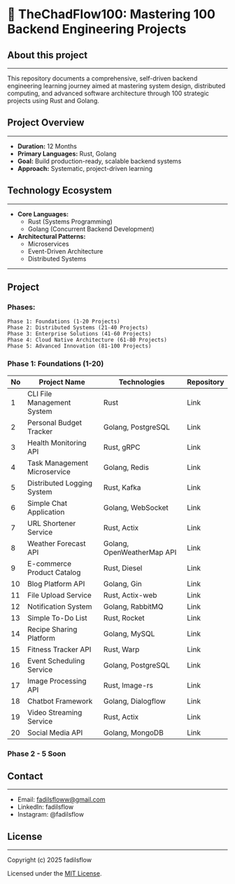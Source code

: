 # 🚀 TheChadFlow100: Mastering 100 Backend Engineering Projects

## About this project
---
This repository documents a comprehensive, self-driven backend engineering learning journey aimed at mastering system design, distributed computing, and advanced software architecture through 100 strategic projects using Rust and Golang.


## Project Overview
___
- **Duration:** 12 Months
- **Primary Languages:** Rust, Golang
- **Goal:** Build production-ready, scalable backend systems
- **Approach:** Systematic, project-driven learning


## Technology Ecosystem
___
- **Core Languages:**
    - Rust (Systems Programming)
    - Golang (Concurrent Backend Development)
- **Architectural Patterns:**
    - Microservices
    - Event-Driven Architecture
    - Distributed Systems
___
## Project 

### Phases:
    Phase 1: Foundations (1-20 Projects)
    Phase 2: Distributed Systems (21-40 Projects)
    Phase 3: Enterprise Solutions (41-60 Projects)
    Phase 4: Cloud Native Architecture (61-80 Projects)
    Phase 5: Advanced Innovation (81-100 Projects)

### Phase 1: Foundations (1-20)
|No|Project Name|Technologies|Repository|
|---|---|---|---|
|1|CLI File Management System|Rust|Link|
|2|Personal Budget Tracker|Golang, PostgreSQL|Link|
|3|Health Monitoring API|Rust, gRPC|Link|
|4|Task Management Microservice|Golang, Redis|Link|
|5|Distributed Logging System|Rust, Kafka|Link|
|6|Simple Chat Application|Golang, WebSocket|Link|
|7|URL Shortener Service|Rust, Actix|Link|
|8|Weather Forecast API|Golang, OpenWeatherMap API|Link|
|9|E-commerce Product Catalog|Rust, Diesel|Link|
|10|Blog Platform API|Golang, Gin|Link|
|11|File Upload Service|Rust, Actix-web|Link|
|12|Notification System|Golang, RabbitMQ|Link|
|13|Simple To-Do List|Rust, Rocket|Link|
|14|Recipe Sharing Platform|Golang, MySQL|Link|
|15|Fitness Tracker API|Rust, Warp|Link|
|16|Event Scheduling Service|Golang, PostgreSQL|Link|
|17|Image Processing API|Rust, Image-rs|Link|
|18|Chatbot Framework|Golang, Dialogflow|Link|
|19|Video Streaming Service|Rust, Actix|Link|
|20|Social Media API|Golang, MongoDB|Link|

### Phase 2 - 5 Soon 





## Contact
___
- Email: fadilsfloww@gmail.com
- LinkedIn: fadilsflow
- Instagram: @fadilsflow

## License
___
Copyright (c) 2025 fadilsflow

Licensed under the [MIT License](LICENSE).
